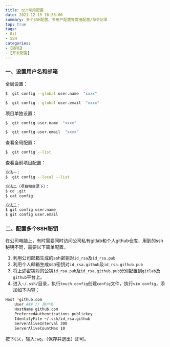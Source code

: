 ```yaml
---
title: git常用配置
date: 2021-12-15 16:58:06
summary: 多个SSH配置、多用户配置等常用配置/命令记录
top: true
tags:
- Git
- SSH
categories:
- [随笔]
- [开发配置]
---
```

### 一、设置用户名和邮箱
全局设置：
```bash
$  git config --global user.name  "xxxx"

$  git config --global user.email  "xxxx"
```

项目单独设置：
```bash
$  git config user.name  "xxxx"

$  git config user.email  "xxxx"
```

查看全局配置：
```bash
$  git config --list
```

查看当前项目配置：
```bash
方法一：
$  git config --local --list

方法二（项目根目录下）：
$ cd .git
$ cat config

方法三：
$ git config user.name 
$ git config user.email
```

### 二、配置多个SSH秘钥
在公司电脑上，有时需要同时访问公司私有gitlab和个人github仓库，用到的ssh秘钥不同，需要以下简单配置。  
1. 利用公司邮箱生成的ssh密钥对`id_rsa`及`id_rsa.pub`
2. 利用个人邮箱生成ssh密钥对`id_rsa.github`及`id_rsa.github.pub`
3. 将上述密钥对的公钥`id_rsa.pub`及`id_rsa.github.pub`分别配置到`gitlab`及`github`平台上。
4. 进入`~/.ssh/`目录，执行`touch config`创建`config`文件，执行`vim config`，添加如下内容：
``` bash
Host *github.com
    User ### // 用户名
    HostName github.com
    PreferredAuthentications publickey
    IdentityFile ~/.ssh/id_rsa.github
    ServerAliveInterval 300
    ServerAliveCountMax 10

```
按下`ESC`，输入`:wq`，（保存并退出）即可。
